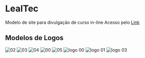 # **LealTec**

Modelo de site para divulgação de curso in-line
Acesso pelo [Link](https://alanmachadodealmeida.github.io/LealTec/)
 ## Modelos de Logos
 
![02](https://user-images.githubusercontent.com/62570663/126791815-860efdf9-927f-4153-87d7-a9b8de42e3de.JPG)
![03](https://user-images.githubusercontent.com/62570663/126791821-94f2aaa4-f1d6-4044-8728-8ba0edf2e26c.JPG)
![04](https://user-images.githubusercontent.com/62570663/126791823-644e8e78-aa4b-431c-b8a9-6ca974ba1d8e.JPG)
![00](https://user-images.githubusercontent.com/62570663/126791851-38cc6ee1-06df-4088-8d58-3da956732bd4.JPG)
![05](https://user-images.githubusercontent.com/62570663/126791856-11dd5ab0-3754-463d-b52a-f254429b021c.JPG)
![logo 00](https://user-images.githubusercontent.com/62570663/189551814-796fd561-16b3-4952-a240-97fc76a6fe9b.png)
![logo 01](https://user-images.githubusercontent.com/62570663/189551815-3a0b933c-9b07-433f-bd6f-ab45581367bf.png)
![logo 03](https://user-images.githubusercontent.com/62570663/189551813-e544c979-e214-4c7a-a3c6-679111e231a3.png)
